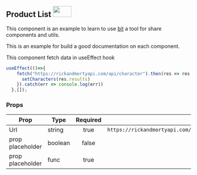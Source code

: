 ## Product List  <img src="http://runahr.com/wp-content/themes/runa-new/dist/img/runa-logo.png" width="50" height="30">

This component is an example to learn to use [bit](https://bit.dev) a tool for share components and utils.

This is an example for build a good documentation on each component.

This component fetch data in useEffect hook

```javascript
useEffect(()=>{
    fetch("https://rickandmortyapi.com/api/character").then(res => res.json()).then(res=> {
      setCharacters(res.results)
    }).catch(err => console.log(err))
  },[]);
```


### Props

| Prop        | Type        | Required           | defautl  |
| ------------- | ------------- |:-------------:| -----:|
| Url      | string | true | `https://rickandmortyapi.com/api/character`
| prop placeholder      | boolean      |   false |  false
| prop placeholder | func      |    true |  X
